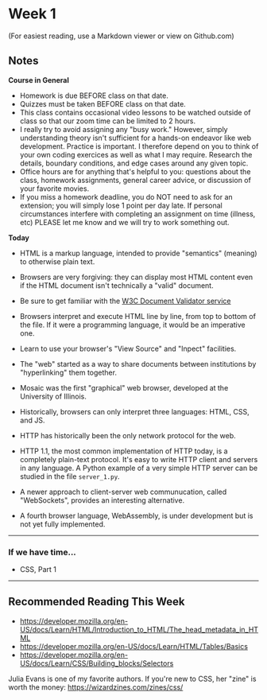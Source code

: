 # Week 1

(For easiest reading, use a Markdown viewer or view on Github.com)

## Notes

**Course in General**

* Homework is due BEFORE class on that date.
* Quizzes must be taken BEFORE class on that date.
* This class contains occasional video lessons to be watched outside of class so that our zoom time can be limited to 2 hours.
* I really try to avoid assigning any "busy work."  However, simply understanding theory isn't sufficient for a hands-on endeavor like web development. Practice is important. I therefore depend on you to think of your own coding exercices as well as what I may require. Research the details, boundary conditions, and edge cases around any given topic.
* Office hours are for anything that's helpful to you: questions about the class, homework assignments, general career advice, or discussion of your favorite movies.
* If you miss a homework deadline, you do NOT need to ask for an extension; you will simply lose 1 point per day late.  If personal circumstances interfere with completing an assignment on time (illness, etc) PLEASE let me know and we will try to work something out.

**Today**

* HTML is a markup language, intended to provide "semantics" (meaning) to otherwise plain text.
* Browsers are very forgiving: they can display most HTML content even if the HTML document isn't technically a "valid" document.
* Be sure to get familiar with the [W3C Document Validator service](https://validator.w3.org/#validate_by_input)

* Browsers interpret and execute HTML line by line, from top to bottom of the file. If it were a programming language, it would be an imperative one.
* Learn to use your browser's "View Source" and "Inpect" facilities.
* The "web" started as a way to share documents between institutions by "hyperlinking" them together.
* Mosaic was the first "graphical" web browser, developed at the University of Illinois.
* Historically, browsers can only interpret three languages: HTML, CSS, and JS.
* HTTP has historically been the only network protocol for the web. 
* HTTP 1.1, the most common implementation of HTTP today, is a completely plain-text protocol.  It's easy to write HTTP client and servers in any language.  A Python example of a very simple HTTP server can be studied in the file `server_1.py`.
* A newer approach to client-server web communucation, called "WebSockets", provides an interesting alternative. 
* A fourth browser language, WebAssembly, is under development but is not yet fully implemented.

---
### If we have time...

* CSS, Part 1

---
## Recommended Reading This Week

* https://developer.mozilla.org/en-US/docs/Learn/HTML/Introduction_to_HTML/The_head_metadata_in_HTML
* https://developer.mozilla.org/en-US/docs/Learn/HTML/Tables/Basics
* https://developer.mozilla.org/en-US/docs/Learn/CSS/Building_blocks/Selectors

Julia Evans is one of my favorite authors.  If you're new to CSS, her "zine" is worth the money: https://wizardzines.com/zines/css/






